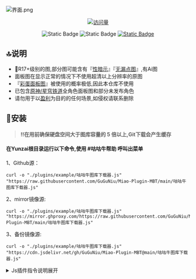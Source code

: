![界面.png](https://s2.loli.net/2024/03/09/ZGNrwVyPDbOx9Bf.png)
<div align="center"> 
  
  [![访问量](https://profile-counter.glitch.me/Miao-Plugin-MBT/count.svg)](https://github.com/GuGuNiu/Miao-Plugin-MBT)
  
</div>



<div align="center"> 
  
![Static Badge](https://img.shields.io/badge/%F0%9F%93%82%20%E9%9D%A2%E6%9D%BF%E5%9B%BE%E6%95%B0%E9%87%8F%20-%202500%2B%20-%20%233c3c3c?labelColor=green)
![Static Badge](https://img.shields.io/badge/%F0%9F%92%BE%20%E5%9B%BE%E5%BA%93%E5%AE%B9%E9%87%8F%20-%201.0G%2B%20-%20%233c3c3c?labelColor=yellow)
[![Static Badge](https://img.shields.io/badge/%E6%94%AF%E6%8C%81%E6%8F%92%E4%BB%B6-Miao--Plugin-%20%233c3c3c?labelColor=orange)](https://gitee.com/yoimiya-kokomi/miao-plugin)


</div>


## 🔝说明
- 🔞R17+级别的图,部分图可能含有『<ins>性暗示</ins>』『<ins>无漏点图</ins>』,有Ai图
- 面板图在显示正常的情况下不使用超清以上分辨率的原图
- 『<ins>彩蛋面板图</ins>』被使用的概率极低,因此本仓库不使用
- 已包含<ins>原神/星穹铁道</ins>全角色面板图和部分未发布角色
- 请勿用于以<ins>盈利</ins>为目的的任何场景,如侵权请联系删除

## 🫧安装

> #### ‼️在用前确保硬盘空间大于图库容量的 5 倍以上,Git下载会产生缓存

#### 在Yunzai根目录运行以下命令,使用 #咕咕牛帮助 呼叫出菜单

1、Github源：

    curl -o "./plugins/example/咕咕牛图库下载器.js" "https://raw.githubusercontent.com/GuGuNiu/Miao-Plugin-MBT/main/咕咕牛图库下载器.js"
2、mirror镜像源:

    curl -o "./plugins/example/咕咕牛图库下载器.js" "https://mirror.ghproxy.com/https://raw.githubusercontent.com/GuGuNiu/Miao-Plugin-MBT/main/咕咕牛图库下载器.js"
3、备份镜像源:

    curl -o "./plugins/example/咕咕牛图库下载器.js" "https://cdn.jsdelivr.net/gh/GuGuNiu/Miao-Plugin-MBT@main/咕咕牛图库下载器.js"

<details>
    <summary>Js插件指令说明展开</summary>

<div align="center">
  
 
| -|  指令 | 其它指令|
| :-: | :-: | :-: |
| 安装图库|   #下载咕咕牛   | #代理下载咕咕牛 |
| 更新图库|   #更新咕咕牛   |
| 操作图库|   #启用咕咕牛   | #禁用咕咕牛 |
| 图库查看|   #检查咕咕牛   |
| 异常修复|   #重置咕咕牛   |
| 删除图库|   #删除咕咕牛   |
| 清理缓存|   #清理咕咕牛缓存   |

</div>  

</details>
